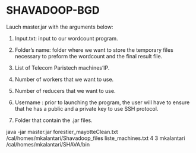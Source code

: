 # SHAVADOOP-BGD

Lauch master.jar with the arguments below:

1. Input.txt: input to our wordcount program.

2. Folder’s name: folder where we want to store the temporary files necessary to
preform the wordcount and the final result file.

3. List of Telecom Paristech machines’IP.

4. Number of workers that we want to use.

5. Number of reducers that we want to use.

6. Username : prior to launching the program, the user will have to ensure that he has a public and a private key to use SSH protocol.

7. Folder that contain the .jar files.


java -jar master.jar forestier_mayotteClean.txt /cal/homes/mkalantari/Shavadoop_files liste_machines.txt 4 3 mkalantari /cal/homes/mkalantari/SHAVA/bin
